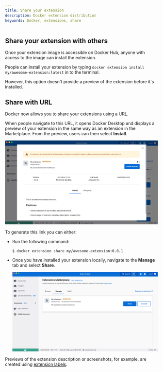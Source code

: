 ```yaml
---
title: Share your extension
description: Docker extension distribution
keywords: Docker, extensions, share
---
```


## Share your extension with others

Once your extension image is accessible on Docker Hub, anyone with access to the image can install the extension.

People can install your extension by typing `docker extension install my/awesome-extension:latest` in to the terminal.

However, this option doesn't provide a preview of the extension before it's installed.

## Share with URL

Docker now allows you to share your extensions using a URL.

When people navigate to this URL, it opens Docker Desktop and displays a preview of your extension in the same way as an extension in the Marketplace. From the preview, users can then select **Install**.

![Navigate to extension link](images/open-share.png)

To generate this link you can either:

- Run the following command:

  ```console
  $ docker extension share my/awesome-extension:0.0.1
  ```

- Once you have installed your extension locally, navigate to the **Manage** tab and select **Share**.

  ![Share button](images/list-preview.png)

Previews of the extension description or screenshots, for example, are created using [extension labels](labels.md).
